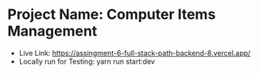 # Project Name: Computer Items Management

- Live Link: https://assingment-6-full-stack-path-backend-8.vercel.app/ </br>
- Locally run for Testing: yarn run start:dev
